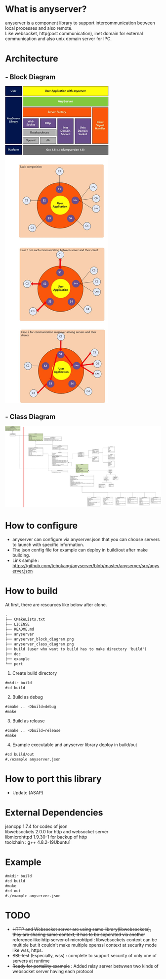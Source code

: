 # What is anyserver?
anyserver is a component library to support intercommunication between local processes and also remote. <br>
Like websocket, http(post communication), inet domain for external communication and also unix domain server for IPC.

# Architecture
## - Block Diagram 
![screenshot](https://github.com/tehokang/anyserver/blob/gh-pages/images/anyserver_block_diagram.png)
## - Class Diagram 
![screenshot](https://github.com/tehokang/anyserver/blob/gh-pages/images/anyserver_class_diagram.png)

# How to configure
- anyserver can configure via anyserver.json that you can choose servers to launch with specific information.
- The json config file for example can deploy in build/out after make building.
- Link sample : https://github.com/tehokang/anyserver/blob/master/anyserver/src/anyserver.json

# How to build
At first, there are resources like below after clone.
```
.
├── CMakeLists.txt
├── LICENSE
├── README.md
├── anyserver
├── anyserver_block_diagram.png
├── anyserver_class_diagram.png
├── build (user who want to build has to make directory 'build')
├── doc
├── example
└── port
```

1. Create build directory
```
#mkdir build
#cd build
```
2. Build as debug
```
#cmake .. -Dbuild=debug 
#make
```
3. Build as release
```
#cmake .. -Dbuild=release
#make
```
4. Example executable and anyserver library deploy in build/out
```
#cd build/out
#./example anyserver.json
```

# How to port this library
- Update (ASAP) 

# External Dependencies
jsoncpp 1.7.4 for codec of json <br>
libwebsockets 2.0.0 for http and websocket server <br>
libmicrohttpd 1.9.30-1 for backup of http <br>
toolchain : g++ 4.8.2-19Ubuntu1

# Example
```
#mkdir build
#cd build
#make
#cd out
#./example anyserver.json
```

# TODO
- ~~HTTP and Websocket server are using same library(libwebsockets), they are sharing same context, it has to be seperated via another reference like http server of microhttpd~~ : libwebsockets context can be multiple but it couldn't make multiple openssl context at security mode like wss, https.
- ~~SSL test~~ (Especially, wss) : complete to support security of only one of servers at runtime
- ~~Ready for portaility example~~ : Added relay server betwwen two kinds of websocket server having each protocol

